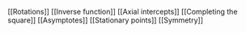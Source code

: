 [[Rotations]]
[[Inverse function]]
[[Axial intercepts]]
[[Completing the square]]
[[Asymptotes]]
[[Stationary points]]
[[Symmetry]]